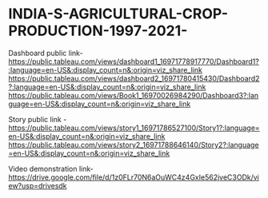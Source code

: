 # INDIA-S-AGRICULTURAL-CROP-PRODUCTION-1997-2021-


Dashboard public link-https://public.tableau.com/views/dashboard1_16971778917770/Dashboard1?:language=en-US&:display_count=n&:origin=viz_share_link
                      https://public.tableau.com/views/dashboard2_16971780415430/Dashboard2?:language=en-US&:display_count=n&:origin=viz_share_link
                      https://public.tableau.com/views/Book1_16970026984290/Dashboard3?:language=en-US&:display_count=n&:origin=viz_share_link

Story public link   -https://public.tableau.com/views/story1_16971786527100/Story1?:language=en-US&:display_count=n&:origin=viz_share_link
                     https://public.tableau.com/views/story2_16971788646140/Story2?:language=en-US&:display_count=n&:origin=viz_share_link

Video demonstration link-https://drive.google.com/file/d/1z0FLr70N6aOuWC4z4GxIe562jveC3ODk/view?usp=drivesdk                     
                      
